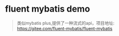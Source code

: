 # fluent mybatis demo
> 类似mybatis plus,提供了一种流式的api，项目地址: <https://gitee.com/fluent-mybatis/fluent-mybatis>

